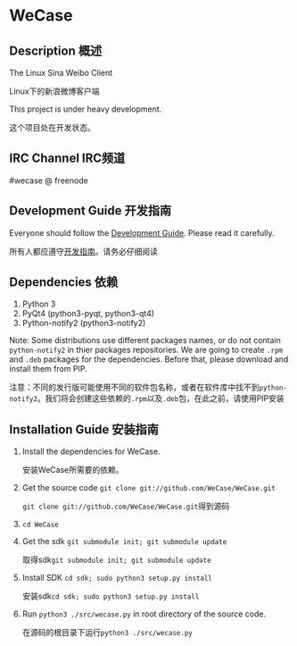 WeCase
======

Description 概述
------
The Linux Sina Weibo Client

Linux下的新浪微博客户端

This project is under heavy development.

这个项目处在开发状态。

IRC Channel IRC频道
------
\#wecase @ freenode

Development Guide 开发指南
------
Everyone should follow the [Development Guide](https://github.com/WeCase/WeCase/wiki/WeCase-%E5%BC%80%E5%8F%91%E6%8C%87%E5%8D%97). Please read it carefully.

所有人都应遵守[开发指南](https://github.com/WeCase/WeCase/wiki/WeCase-%E5%BC%80%E5%8F%91%E6%8C%87%E5%8D%97)。请务必仔细阅读

Dependencies 依赖
-----
1. Python 3 
2. PyQt4 (python3-pyqt, python3-qt4)
3. Python-notify2 (python3-notify2)

Note: Some distributions use different packages names, or do not contain `python-notify2` in thier packages repositories. We are going to create `.rpm` and `.deb` packages for the dependencies. Before that, please download and install them from PIP.

注意：不同的发行版可能使用不同的软件包名称，或者在软件库中找不到`python-notify2`。我们将会创建这些依赖的`.rpm`以及`.deb`包，在此之前，请使用PIP安装

Installation Guide 安装指南
-----
1. Install the dependencies for WeCase. 

   安装WeCase所需要的依赖。

2. Get the source code `git clone git://github.com/WeCase/WeCase.git`

   `git clone git://github.com/WeCase/WeCase.git`得到源码

3. `cd WeCase`

4. Get the sdk `git submodule init; git submodule update`

   取得sdk`git submodule init; git submodule update`
   
5. Install SDK `cd sdk; sudo python3 setup.py install`

   安装sdk`cd sdk; sudo python3 setup.py install`
   
6. Run `python3 ./src/wecase.py` in root directory of the source code.

   在源码的根目录下运行`python3 ./src/wecase.py`
